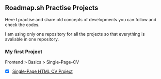 ## Roadmap.sh Practise Projects

Here I practise and share old concepts of developments you can follow and check the codes.

I am using only one repository for all the projects so that everything is avaliable in one repository.

### My first Project
Frontend > Basics > Single-Page-CV
- [x] [Single-Page HTML CV Project](https://github.com/parthamk/roadmap.sh-projects/tree/main/Frontend_Projects/Beginner/Single-Page-CV) 
